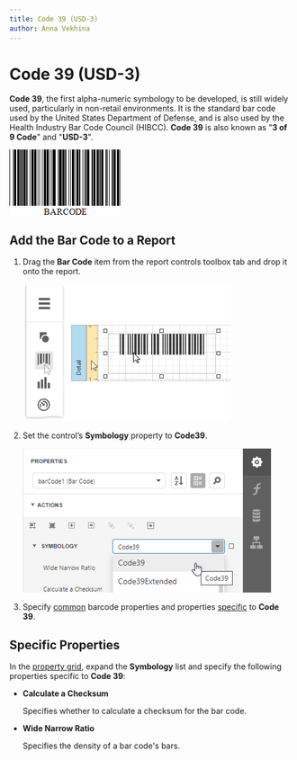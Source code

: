 ```yaml
---
title: Code 39 (USD-3)
author: Anna Vekhina
---
```

# Code 39 (USD-3)

**Code 39**, the first alpha-numeric symbology to be developed, is still widely used, particularly in non-retail environments. It is the standard bar code used by the United States Department of Defense, and is also used by the Health Industry Bar Code Council (HIBCC). **Code 39** is also known as "**3 of 9 Code**" and "**USD-3**".

![](../../../../images/eurd-web-bar-code-code-39.png)

## Add the Bar Code to a Report

1. Drag the **Bar Code** item from the report controls toolbox tab and drop it onto the report. 

    ![](../../../../images/eurd-web-add-bar-code-to-report.png)

2. Set the control’s **Symbology** property to **Code39**. 

    ![](../../../../images/code-39-in-designer.png)

3. Specify [common](add-bar-codes-to-a-report.md) barcode properties and properties [specific](#specific-properties) to **Code 39**.

## Specific Properties

In the [property grid](../../report-designer-tools/ui-panels/properties-panel.md), expand the **Symbology** list and specify the following properties specific to **Code 39**:

* **Calculate a Checksum**

    Specifies whether to calculate a checksum for the bar code.

* **Wide Narrow Ratio**

    Specifies the density of a bar code's bars.